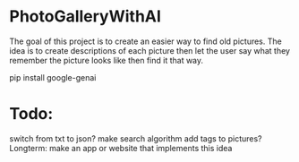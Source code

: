 # PhotoGalleryWithAI
The goal of this project is to create an easier way to find old pictures. The idea is to create descriptions of each picture then let the user say what they remember the picture looks like then find it that way.



pip install google-genai

# Todo:
switch from txt to json?
make search algorithm
add tags to pictures?
Longterm: make an app or website that implements this idea